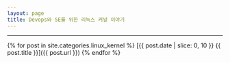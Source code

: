```yaml
---
layout: page
title: Devops와 SE를 위한 리눅스 커널 이야기
---
```


---

{% for post in site.categories.linux_kernel %}
  [{{ post.date | slice: 0, 10 }} {{ post.title }}]({{ post.url }})
{% endfor %}

